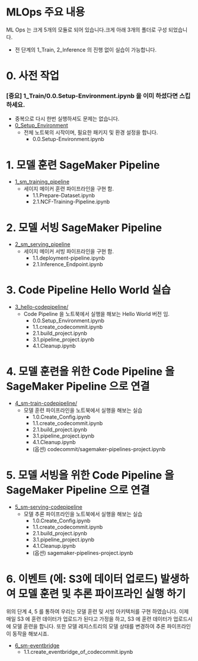 # MLOps 주요 내용


ML Ops 는 크게 5개의 모듈로 되어 있습니다.크게 아래 3개의 폴더로 구성 되었습니다.
- 전 단계의 1_Train, 2_Inference 의 진행 없이 실습이 가능합니다.

# 0. 사전 작업
### [중요] 1_Train/0.0.Setup-Environment.ipynb 을 이미 하셨다면 스킵 하세요.
- 중복으로 다시 한번 실행하셔도 문제는 없습니다.
- [0_Setup_Environment](../0_Setup_Environment/README.md)
    - 전체 노트북의 시작이며, 필요한 패키지 및 환경 설정을 합니다.
        - 0.0.Setup-Environment.ipynb
    
# 1. 모델 훈련 SageMaker Pipeline
- [1_sm_training_pipeline](1_sm_training_pipeline/README.md)
    - 세이지 메이커 훈련 파이프라인을 구현 함.
        - 1.1.Prepare-Dataset.ipynb
        - 2.1.NCF-Training-Pipeline.ipynb
        
# 2. 모델 서빙 SageMaker Pipeline
- [2_sm_serving_pipeline](2_sm_serving_pipeline/README.md)
    - 세이지 메이커 서빙 파이프라인을 구현 함.
        - 1.1.deployment-pipeline.ipynb
        - 2.1.Inference_Endpoint.ipynb

# 3. Code Pipeline Hello World 실습
- [3_hello-codepipeline/](3_hello-codepipeline/README.md)
    - Code Pipeline 을 노트북에서 실행을 해보는 Hello World 버전 임.
        - 0.0.Setup_Environment.ipynb
        - 1.1.create_codecommit.ipynb
        - 2.1.build_project.ipynb
        - 3.1.pipeline_project.ipynb
        - 4.1.Cleanup.ipynb

# 4. 모델 훈련을 위한 Code Pipeline 을 SageMaker Pipeline 으로 연결
- [4_sm-train-codepipeline/](4_sm-train-codepipeline/README.md)
    - 모델 훈련 파이프라인을 노트북에서 실행을 해보는 실습
        - 1.0.Create_Config.ipynb
        - 1.1.create_codecommit.ipynb
        - 2.1.build_project.ipynb
        - 3.1.pipeline_project.ipynb
        - 4.1.Cleanup.ipynb
        - (옵션) codecommit/sagemaker-pipelines-project.ipynb

# 5. 모델 서빙을 위한 Code Pipeline 을 SageMaker Pipeline 으로 연결
- [5_sm-serving-codepipeline](5_sm-serving-codepipeline/README.md)
    - 모델 추론 파이프라인을 노트북에서 실행을 해보는 실습
        - 1.0.Create_Config.ipynb
        - 1.1.create_codecommit.ipynb
        - 2.1.build_project.ipynb
        - 3.1.pipeline_project.ipynb
        - 4.1.Cleanup.ipynb
        - (옵션) sagemaker-pipelines-project.ipynb

# 6. 이벤트 (에: S3에 데이터 업로드) 발생하여 모델 훈련 및 추론 파이프라인 실행 하기
위의 단계  4, 5 를 통하여 우리는 모델 훈련 및 서빙 아키텍처를 구현 하였습니다. 이제 매일 S3 에 훈련 데이터가 업로드가 된다고 가정을 하고, S3 에 훈련 데이터가 업로드시에 모델 훈련을 합니다. 또한 모델 레지스트리의 모델 상태를 변경하여 추론 파이프라인이 동작을 해보시죠.

- [6_sm-eventbridge](6_sm-eventbridge/README.md)
    - 1.1.create_eventbridge_of_codecommit.ipynb
